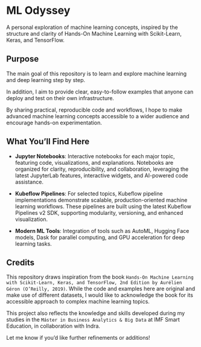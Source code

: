 # ML Odyssey

A personal exploration of machine learning concepts, inspired by the structure and clarity of Hands-On Machine Learning with Scikit-Learn, Keras, and TensorFlow.


## Purpose

The main goal of this repository is to learn and explore machine learning and deep learning step by step.

In addition, I aim to provide clear, easy-to-follow examples that anyone can deploy and test on their own infrastructure.

By sharing practical, reproducible code and workflows, I hope to make advanced machine learning concepts accessible to a wider audience and encourage hands-on experimentation.



## What You’ll Find Here

* **Jupyter Notebooks**:
Interactive notebooks for each major topic, featuring code, visualizations, and explanations. Notebooks are organized for clarity, reproducibility, and collaboration, leveraging the latest JupyterLab features, interactive widgets, and AI-powered code assistance.

* **Kubeflow Pipelines**:
For selected topics, Kubeflow pipeline implementations demonstrate scalable, production-oriented machine learning workflows. These pipelines are built using the latest Kubeflow Pipelines v2 SDK, supporting modularity, versioning, and enhanced visualization.

* **Modern ML Tools**:
Integration of tools such as AutoML, Hugging Face models, Dask for parallel computing, and GPU acceleration for deep learning tasks.







## Credits

This repository draws inspiration from the book `Hands-On Machine Learning with Scikit-Learn, Keras, and TensorFlow, 2nd Edition by Aurélien Géron (O’Reilly, 2019)`. While the code and examples here are original and make use of different datasets, I would like to acknowledge the book for its accessible approach to complex machine learning topics.

This project also reflects the knowledge and skills developed during my studies in the `Máster in Business Analytics & Big Data` at IMF Smart Education, in collaboration with Indra.

Let me know if you’d like further refinements or additions!

